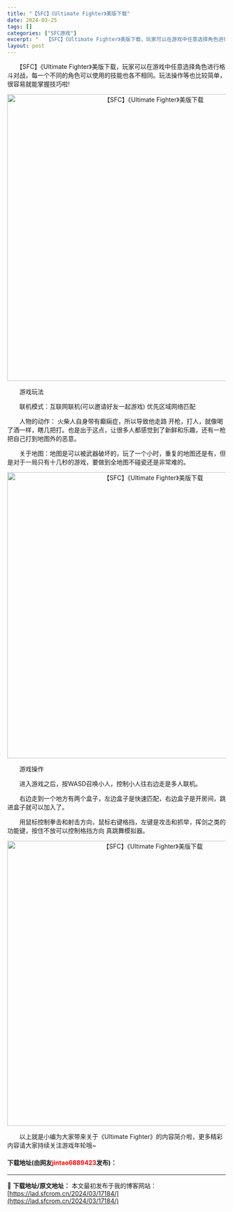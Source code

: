 ```yaml
---
title: "【SFC】《Ultimate Fighter》美版下载"
date: 2024-03-25
tags: []
categories: ["SFC游戏"]
excerpt: "　　【SFC】《Ultimate Fighter》美版下载，玩家可以在游戏中任意选择角色进行格斗对战，每一个不同的角色可以使用的技能也各不相同。玩法操作等也比较简单，很容易就能掌握技巧啦! 　　游戏玩法 　　联机模式：互联网联机(可以邀请好友一起游戏) 优先区域网络匹配 　　人物的动作： 火柴人自身&hellip;"
layout: post
---
```


 <p>　　【SFC】《Ultimate Fighter》美版下载，玩家可以在游戏中任意选择角色进行格斗对战，每一个不同的角色可以使用的技能也各不相同。玩法操作等也比较简单，很容易就能掌握技巧啦!</p> <p align="center"><img align="" border="0" src="https://lad.sfcrom.cn/wp-content/uploads/2024/03/20240325_6600d5f5d07ab.png" width="660" alt="【SFC】《Ultimate Fighter》美版下载" /></p> <p>　　游戏玩法</p> <p>　　联机模式：互联网联机(可以邀请好友一起游戏) 优先区域网络匹配</p> <p>　　人物的动作： 火柴人自身带有癫痫症，所以导致他走路 开枪，打人，就像喝了酒一样，瞎几把打。也是出于这点，让很多人都感觉到了新鲜和乐趣，还有一枪把自己打到地图外的恶意。</p> <p>　　关于地图：地图是可以被武器破坏的，玩了一个小时，重复的地图还是有，但是对于一局只有十几秒的游戏，要做到全地图不碰瓷还是非常难的。</p> <p align="center"><img align="" border="0" src="https://lad.sfcrom.cn/wp-content/uploads/2024/03/20240325_6600d5f6dbfda.png" width="658" alt="【SFC】《Ultimate Fighter》美版下载" /></p> <p>　　游戏操作</p> <p>　　进入游戏之后，按WASD召唤小人，控制小人往右边走是多人联机。</p> <p>　　右边走到一个地方有两个盒子，左边盒子是快速匹配，右边盒子是开房间，跳进盒子就可以加入了。</p> <p>　　用鼠标控制拳击和射击方向，鼠标右键格挡，左键是攻击和抓举，挥剑之类的功能键，按住不放可以控制格挡方向 真跳舞模拟器。</p> <p align="center"><img align="" border="0" src="https://lad.sfcrom.cn/wp-content/uploads/2024/03/20240325_6600d5f7c3e50.png" width="656" alt="【SFC】《Ultimate Fighter》美版下载" /></p> <p>　　以上就是小编为大家带来关于《Ultimate Fighter》的内容简介啦，更多精彩内容请大家持续关注游戏年轮哦~</p> <p><h4>下载地址(由网友<font color="red">jintao6889423</font>发布)：</h4></p> 

---
📖 **下载地址/原文地址：** 本文最初发布于我的博客网站：[https://lad.sfcrom.cn/2024/03/17184/](https://lad.sfcrom.cn/2024/03/17184/)
